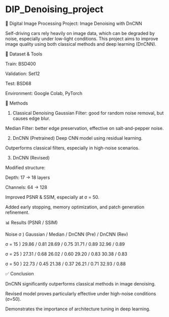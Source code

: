 # DIP_Denoising_project
🧠 Digital Image Processing Project: Image Denoising with DnCNN

Self-driving cars rely heavily on image data, which can be degraded by noise, especially under low-light conditions. 
This project aims to improve image quality using both classical methods and deep learning (DnCNN).

📁 Dataset & Tools

Train: BSD400

Validation: Set12

Test: BSD68

Environment: Google Colab, PyTorch

🔧 Methods

1. Classical Denoising
Gaussian Filter: good for random noise removal, but causes edge blur.

Median Filter: better edge preservation, effective on salt-and-pepper noise.

2. DnCNN (Pretrained)
Deep CNN model using residual learning.

Outperforms classical filters, especially in high-noise scenarios.

3. DnCNN (Revised)
   
Modified structure:

Depth: 17 → 18 layers

Channels: 64 → 128

Improved PSNR & SSIM, especially at σ = 50.

Added early stopping, memory optimization, and patch generation refinement.

📊 Results (PSNR / SSIM)

Noise σ )	Gaussian / Median	/ DnCNN (Pre)	/ DnCNN (Rev)

σ = 15 )	29.86 / 0.81	28.69 / 0.75	31.71 / 0.89	32.96 / 0.89

σ = 25 )	27.31 / 0.68	26.02 / 0.60	29.20 / 0.83	30.38 / 0.83

σ = 50 )	22.73 / 0.45	21.38 / 0.37	26.21 / 0.71	32.93 / 0.88

✅ Conclusion

DnCNN significantly outperforms classical methods in image denoising.

Revised model proves particularly effective under high-noise conditions (σ=50).

Demonstrates the importance of architecture tuning in deep learning.


